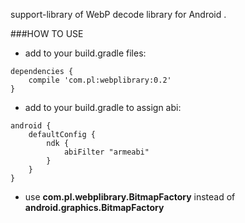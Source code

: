 support-library of WebP decode library for Android .

###HOW TO USE

* add to your build.gradle files:

```
dependencies {
    compile 'com.pl:webplibrary:0.2'
}
```

* add to your build.gradle to assign abi:

```
android {    
    defaultConfig {
        ndk {
            abiFilter "armeabi"
        }
    }
}
```

* use **com.pl.webplibrary.BitmapFactory** instead of **android.graphics.BitmapFactory**

